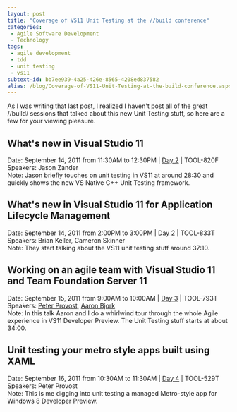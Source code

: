```yaml
---
layout: post
title: "Coverage of VS11 Unit Testing at the //build conference"
categories:
 - Agile Software Development
 - Technology
tags:
 - agile development
 - tdd
 - unit testing
 - vs11
subtext-id: bb7ee939-4a25-426e-8565-4208ed837582
alias: /blog/Coverage-of-VS11-Unit-Testing-at-the-build-conference.aspx
---
```



As I was writing that last post, I realized I haven't post all of the great //build/ sessions that talked about this new Unit Testing stuff, so here are a few for your viewing pleasure.

## What's new in Visual Studio 11

Date: September 14, 2011 from 11:30AM to 12:30PM | [Day 2](http://channel9.msdn.com/Events/BUILD/BUILD2011?d=2) | TOOL-820F   
Speakers: Jason Zander   
Note: Jason briefly touches on unit testing in VS11 at around 28:30 and quickly shows the new VS Native C++ Unit Testing framework.

## 

## What's new in Visual Studio 11 for Application Lifecycle Management

Date: September 14, 2011 from 2:00PM to 3:00PM | [Day 2](http://channel9.msdn.com/Events/BUILD/BUILD2011?d=2) | TOOL-833T   
Speakers: Brian Keller, Cameron Skinner   
Note: They start talking about the VS11 unit testing stuff around 37:10.

## 

## Working on an agile team with Visual Studio 11 and Team Foundation Server 11

Date: September 15, 2011 from 9:00AM to 10:00AM | [Day 3](http://channel9.msdn.com/Events/BUILD/BUILD2011?d=3) | TOOL-793T   
Speakers: [Peter Provost](http://channel9.msdn.com/Events/Speakers/peter+provost), [Aaron Bjork](http://channel9.msdn.com/Events/Speakers/aaron+bjork)   
Note: In this talk Aaron and I do a whirlwind tour through the whole Agile experience in VS11 Developer Preview. The Unit Testing stuff starts at about 34:00.

## 

## Unit testing your metro style apps built using XAML

Date: September 16, 2011 from 10:30AM to 11:30AM | [Day 4](http://channel9.msdn.com/Events/BUILD/BUILD2011?d=4) | TOOL-529T   
Speakers: Peter Provost   
Note: This is me digging into unit testing a managed Metro-style app for Windows 8 Developer Preview.
